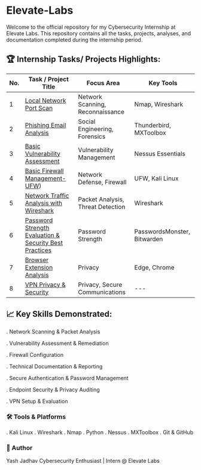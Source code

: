 # Elevate-Labs

Welcome to the official repository for my Cybersecurity Internship at Elevate Labs.
This repository contains all the tasks, projects, analyses, and documentation completed during the internship period.


## 🏆 Internship Tasks/ Projects Highlights:

| No. | Task / Project Title | Focus Area | Key Tools |
| --- | --- | --- | --- |
| 1 | [Local Network Port Scan](https://github.com/hellolightning/Elevate-Labs/tree/Task-1) | Network Scanning, Reconnaissance | Nmap, Wireshark |
| 2 | [Phishing Email Analysis](https://github.com/hellolightning/Elevate-Labs/tree/Task-2) | Social Engineering, Forensics | Thunderbird, MXToolbox |
| 3 | [Basic Vulnerability Assessment ](https://github.com/hellolightning/Elevate-Labs/tree/Task-3) | Vulnerability Management | Nessus Essentials |
| 4 | [Basic Firewall Management- UFW](https://github.com/hellolightning/Elevate-Labs/tree/Task-4)) | Network Defense, Firewall |	UFW, Kali Linux |
| 5 | [Network Traffic Analysis with Wireshark](https://github.com/hellolightning/Elevate-Labs/tree/Task-5) | Packet Analysis, Threat Detection | Wireshark |
| 6 | [Password Strength Evaluation & Security Best Practices](https://github.com/hellolightning/Elevate-Labs/tree/Task-6) | Password Strength | PasswordsMonster, Bitwarden |
| 7 | [Browser Extension Analysis](https://github.com/hellolightning/Elevate-Labs/tree/Task-7) | Privacy | Edge, Chrome |
| 8 | [VPN Privacy & Security](https://github.com/hellolightning/Elevate-Labs/tree/Task-8) | Privacy, Secure Communications | --- |

## 📈 Key Skills Demonstrated:

. Network Scanning & Packet Analysis

. Vulnerability Assessment & Remediation

. Firewall Configuration

. Technical Documentation & Reporting

. Secure Authentication & Password Management

. Endpoint Security & Privacy Auditing

. VPN Setup & Evaluation

### 🛠️ Tools & Platforms


. Kali Linux . Wireshark . Nmap . Python
. Nessus . MXToolbox . Git & GitHub


### 🧠 Author

Yash Jadhav
Cybersecurity Enthusiast | Intern @ Elevate Labs


